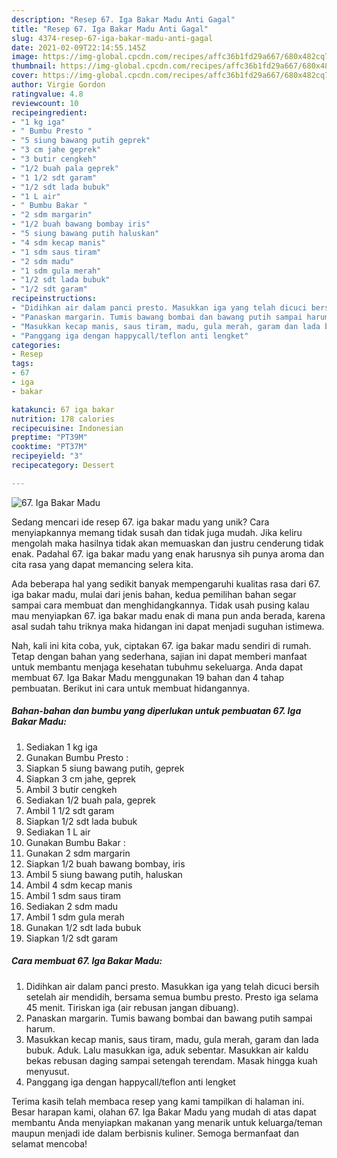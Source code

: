 ```yaml
---
description: "Resep 67. Iga Bakar Madu Anti Gagal"
title: "Resep 67. Iga Bakar Madu Anti Gagal"
slug: 4374-resep-67-iga-bakar-madu-anti-gagal
date: 2021-02-09T22:14:55.145Z
image: https://img-global.cpcdn.com/recipes/affc36b1fd29a667/680x482cq70/67-iga-bakar-madu-foto-resep-utama.jpg
thumbnail: https://img-global.cpcdn.com/recipes/affc36b1fd29a667/680x482cq70/67-iga-bakar-madu-foto-resep-utama.jpg
cover: https://img-global.cpcdn.com/recipes/affc36b1fd29a667/680x482cq70/67-iga-bakar-madu-foto-resep-utama.jpg
author: Virgie Gordon
ratingvalue: 4.8
reviewcount: 10
recipeingredient:
- "1 kg iga"
- " Bumbu Presto "
- "5 siung bawang putih geprek"
- "3 cm jahe geprek"
- "3 butir cengkeh"
- "1/2 buah pala geprek"
- "1 1/2 sdt garam"
- "1/2 sdt lada bubuk"
- "1 L air"
- " Bumbu Bakar "
- "2 sdm margarin"
- "1/2 buah bawang bombay iris"
- "5 siung bawang putih haluskan"
- "4 sdm kecap manis"
- "1 sdm saus tiram"
- "2 sdm madu"
- "1 sdm gula merah"
- "1/2 sdt lada bubuk"
- "1/2 sdt garam"
recipeinstructions:
- "Didihkan air dalam panci presto. Masukkan iga yang telah dicuci bersih setelah air mendidih, bersama semua bumbu presto. Presto iga selama 45 menit. Tiriskan iga (air rebusan jangan dibuang)."
- "Panaskan margarin. Tumis bawang bombai dan bawang putih sampai harum."
- "Masukkan kecap manis, saus tiram, madu, gula merah, garam dan lada bubuk. Aduk. Lalu masukkan iga, aduk sebentar. Masukkan air kaldu bekas rebusan daging sampai setengah terendam. Masak hingga kuah menyusut."
- "Panggang iga dengan happycall/teflon anti lengket"
categories:
- Resep
tags:
- 67
- iga
- bakar

katakunci: 67 iga bakar 
nutrition: 178 calories
recipecuisine: Indonesian
preptime: "PT39M"
cooktime: "PT37M"
recipeyield: "3"
recipecategory: Dessert

---
```



![67. Iga Bakar Madu](https://img-global.cpcdn.com/recipes/affc36b1fd29a667/680x482cq70/67-iga-bakar-madu-foto-resep-utama.jpg)

Sedang mencari ide resep 67. iga bakar madu yang unik? Cara menyiapkannya memang tidak susah dan tidak juga mudah. Jika keliru mengolah maka hasilnya tidak akan memuaskan dan justru cenderung tidak enak. Padahal 67. iga bakar madu yang enak harusnya sih punya aroma dan cita rasa yang dapat memancing selera kita.



Ada beberapa hal yang sedikit banyak mempengaruhi kualitas rasa dari 67. iga bakar madu, mulai dari jenis bahan, kedua pemilihan bahan segar sampai cara membuat dan menghidangkannya. Tidak usah pusing kalau mau menyiapkan 67. iga bakar madu enak di mana pun anda berada, karena asal sudah tahu triknya maka hidangan ini dapat menjadi suguhan istimewa.


Nah, kali ini kita coba, yuk, ciptakan 67. iga bakar madu sendiri di rumah. Tetap dengan bahan yang sederhana, sajian ini dapat memberi manfaat untuk membantu menjaga kesehatan tubuhmu sekeluarga. Anda dapat membuat 67. Iga Bakar Madu menggunakan 19 bahan dan 4 tahap pembuatan. Berikut ini cara untuk membuat hidangannya.

<!--inarticleads1-->

##### Bahan-bahan dan bumbu yang diperlukan untuk pembuatan 67. Iga Bakar Madu:

1. Sediakan 1 kg iga
1. Gunakan  Bumbu Presto :
1. Siapkan 5 siung bawang putih, geprek
1. Siapkan 3 cm jahe, geprek
1. Ambil 3 butir cengkeh
1. Sediakan 1/2 buah pala, geprek
1. Ambil 1 1/2 sdt garam
1. Siapkan 1/2 sdt lada bubuk
1. Sediakan 1 L air
1. Gunakan  Bumbu Bakar :
1. Gunakan 2 sdm margarin
1. Siapkan 1/2 buah bawang bombay, iris
1. Ambil 5 siung bawang putih, haluskan
1. Ambil 4 sdm kecap manis
1. Ambil 1 sdm saus tiram
1. Sediakan 2 sdm madu
1. Ambil 1 sdm gula merah
1. Gunakan 1/2 sdt lada bubuk
1. Siapkan 1/2 sdt garam




<!--inarticleads2-->

##### Cara membuat 67. Iga Bakar Madu:

1. Didihkan air dalam panci presto. Masukkan iga yang telah dicuci bersih setelah air mendidih, bersama semua bumbu presto. Presto iga selama 45 menit. Tiriskan iga (air rebusan jangan dibuang).
1. Panaskan margarin. Tumis bawang bombai dan bawang putih sampai harum.
1. Masukkan kecap manis, saus tiram, madu, gula merah, garam dan lada bubuk. Aduk. Lalu masukkan iga, aduk sebentar. Masukkan air kaldu bekas rebusan daging sampai setengah terendam. Masak hingga kuah menyusut.
1. Panggang iga dengan happycall/teflon anti lengket




Terima kasih telah membaca resep yang kami tampilkan di halaman ini. Besar harapan kami, olahan 67. Iga Bakar Madu yang mudah di atas dapat membantu Anda menyiapkan makanan yang menarik untuk keluarga/teman maupun menjadi ide dalam berbisnis kuliner. Semoga bermanfaat dan selamat mencoba!
